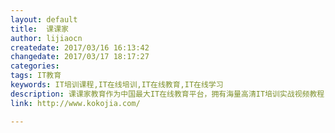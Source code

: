 ```yaml
---
layout: default
title:  课课家
author: lijiaocn
createdate: 2017/03/16 16:13:42
changedate: 2017/03/17 18:17:27
categories:
tags: IT教育
keywords: IT培训课程,IT在线培训,IT在线教育,IT在线学习
description: 课课家教育作为中国最大IT在线教育平台，拥有海量高清IT培训实战视频教程，涵盖30+个技术领域，拥有编程语言，设计，Web开发，移动开发，游戏开发，数据库，系统/运维，Office，云计算，产品/运营，大数据，嵌入式开发，软件研发，考试认证，企业信息化等各种IT领域实战培训视频，学IT实战培训课程就上课课家教育
link: http://www.kokojia.com/

---
```

